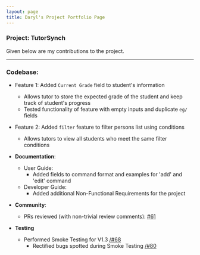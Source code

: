```yaml
---
layout: page
title: Daryl's Project Portfolio Page
---
```


### Project: TutorSynch

Given below are my contributions to the project.

***
### Codebase:
* Feature 1: Added `Current Grade` field to student's information
    * Allows tutor to store the expected grade of the student and keep track of student's progress
    * Tested functionality of feature with empty inputs and duplicate `eg/` fields
* Feature 2: Added `filter` feature to filter persons list using conditions
  * Allows tutors to view all students who meet the same filter conditions
* **Documentation**:
    * User Guide:
      * Added fields to command format and examples for 'add' and 'edit' command
    * Developer Guide:
      * Added additional Non-Functional Requirements for the project

* **Community**:
    * PRs reviewed (with non-trivial review comments): [\#61](https://github.com/AY2425S2-CS2103-F15-2/tp/pull/61)
    
* **Testing**
  * Performed Smoke Testing for V1.3 [/#68](https://github.com/AY2425S2-CS2103-F15-2/tp/issues/68)
    * Rectified bugs spotted during Smoke Testing [/#80](https://github.com/AY2425S2-CS2103-F15-2/tp/issues/80)

<!--
* **New Feature**: Added the ability to undo/redo previous commands.
  * What it does: allows the user to undo all previous commands one at a time. Preceding undo commands can be reversed by using the redo command.
  * Justification: This feature improves the product significantly because a user can make mistakes in commands and the app should provide a convenient way to rectify them.
  * Highlights: This enhancement affects existing commands and commands to be added in future. It required an in-depth analysis of design alternatives. The implementation too was challenging as it required changes to existing commands.
  * Credits: *{mention here if you reused any code/ideas from elsewhere or if a third-party library is heavily used in the feature so that a reader can make a more accurate judgement of how much effort went into the feature}*

* **New Feature**: Added a history command that allows the user to navigate to previous commands using up/down keys.

* **Code contributed**: [RepoSense link]()

* **Project management**:
  * Managed releases `v1.3` - `v1.5rc` (3 releases) on GitHub

* **Enhancements to existing features**:
  * Updated the GUI color scheme (Pull requests [\#33](), [\#34]())
  * Wrote additional tests for existing features to increase coverage from 88% to 92% (Pull requests [\#36](), [\#38]())

* **Documentation**:
  * User Guide:
    * Added documentation for the features `delete` and `find` [\#72]()
    * Did cosmetic tweaks to existing documentation of features `clear`, `exit`: [\#74]()
  * Developer Guide:
    * Added implementation details of the `delete` feature.

* **Community**:
  * PRs reviewed (with non-trivial review comments): [\#12](), [\#32](), [\#19](), [\#42]()
  * Contributed to forum discussions (examples: [1](), [2](), [3](), [4]())
  * Reported bugs and suggestions for other teams in the class (examples: [1](), [2](), [3]())
  * Some parts of the history feature I added was adopted by several other class mates ([1](), [2]())

* **Tools**:
  * Integrated a third party library (Natty) to the project ([\#42]())
  * Integrated a new Github plugin (CircleCI) to the team repo

* _{you can add/remove categories in the list above}_
-->
